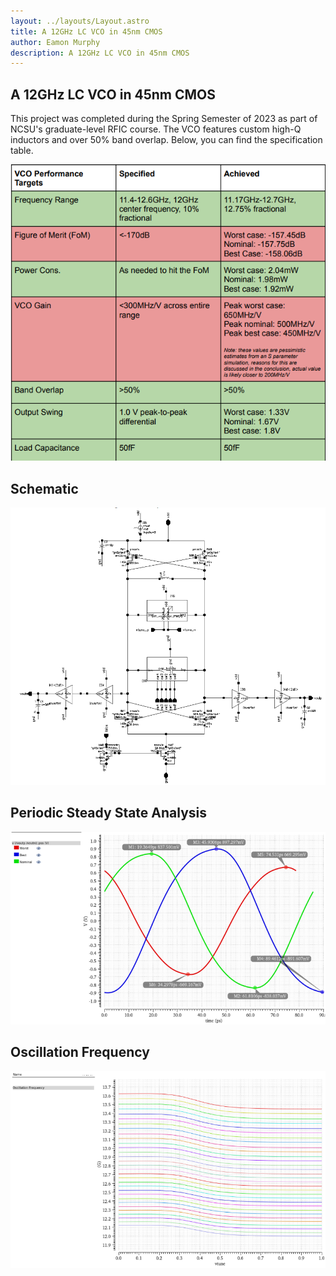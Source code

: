 ```yaml
---
layout: ../layouts/Layout.astro
title: A 12GHz LC VCO in 45nm CMOS
author: Eamon Murphy
description: A 12GHz LC VCO in 45nm CMOS
---
```

## A 12GHz LC VCO in 45nm CMOS

This project was completed during the Spring Semester of 2023 as part of NCSU's graduate-level RFIC course. The VCO features custom high-Q inductors and over 50% band overlap. Below, you can find the specification table.

![Toplevel](../../src/project_screenshots/VCO/specs.png)

## Schematic
![Toplevel](../../public/assets/project_thumbnails/vco_toplevel.png)

## Periodic Steady State Analysis
![Toplevel](../../src/project_screenshots/VCO/transient.png)

## Oscillation Frequency
![Toplevel](../../src/project_screenshots/VCO/osc.png)
